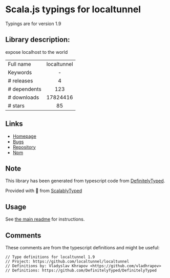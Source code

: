 
# Scala.js typings for localtunnel

Typings are for version 1.9

## Library description:
expose localhost to the world

|                    |                 |
| ------------------ | :-------------: |
| Full name          | localtunnel |
| Keywords           | - |
| # releases         | 4 |
| # dependents       | 123 |
| # downloads        | 17824416 |
| # stars            | 85 |

## Links
- [Homepage](https://github.com/localtunnel/localtunnel#readme)
- [Bugs](https://github.com/localtunnel/localtunnel/issues)
- [Repository](https://github.com/localtunnel/localtunnel)
- [Npm](https://www.npmjs.com/package/localtunnel)
    


## Note
This library has been generated from typescript code from [DefinitelyTyped](https://definitelytyped.org).

Provided with :purple_heart: from [ScalablyTyped](https://github.com/oyvindberg/ScalablyTyped)

## Usage
See [the main readme](../../readme.md) for instructions.

## Comments

These comments are from the typescript definitions and might be useful:
```
// Type definitions for localtunnel 1.9
// Project: https://github.com/localtunnel/localtunnel
// Definitions by: Vladyslav Khrapov <https://github.com/vladhrapov>
// Definitions: https://github.com/DefinitelyTyped/DefinitelyTyped

```

